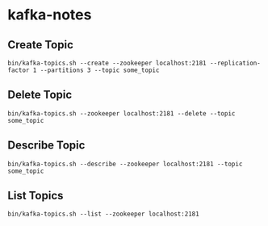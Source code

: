 # kafka-notes

## Create Topic

`bin/kafka-topics.sh --create --zookeeper localhost:2181 --replication-factor 1 --partitions 3 --topic some_topic`

## Delete Topic

`bin/kafka-topics.sh --zookeeper localhost:2181 --delete --topic some_topic`

## Describe Topic

`bin/kafka-topics.sh --describe --zookeeper localhost:2181 --topic some_topic`

## List Topics

`bin/kafka-topics.sh --list --zookeeper localhost:2181`
